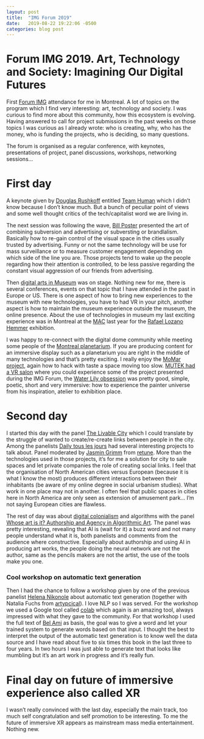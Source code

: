 ```yaml
---
layout: post
title:  "IMG Forum 2019"
date:   2019-08-22 19:22:06 -0500
categories: blog post
---
```


# Forum IMG 2019. Art, Technology and Society: Imagining Our Digital Futures
First [Forum IMG][IMGForum-link] attendance for me in Montreal. A lot of topics on the program which I find very interesting: art, technology  and society. I was curious to find more about this community, how this ecosystem is evolving. Having answered to call for project submissions in the past weeks on those topics I was curious as I already wrote: who is creating, why, who has the money, who is funding the projects, who is deciding, so many questions.

The forum is organised as a regular conference, with keynotes, presentations of project, panel discussions, workshops, networking sessions…

# First day
A keynote given by [Douglas Rushkoff][DouglasRushkoff-link] entitled [Team Human][TeamHuman-link] which I didn’t know because I don’t know much. But a bunch of peculiar point of views and some well thought critics of the tech/capitalist word we are living in.

The next session was following the wave, [Bill Poster][BillPoster-link] presented the art of combining subversion and advertising or subversting or brandlalism. Basically how to re-gain control of the visual space in the cities usually trusted by advertising. Funny or not the same technology will be use for mass surveillance or to measure customer engagement depending on which side of the line you are.  Those projects tend to wake up the people regarding how their attention is controlled, to be less passive regarding the constant visual aggression of our friends from advertising.

Then [digital arts in Museum][DigitalArtMuseum_link] was on stage. Nothing new for me, there is several conferences, events on that topic that I have attended in the past in Europe or US. There is one aspect of how to bring new experiences to the museum with new technologies, you have to had VR in your pitch, another aspect is how to maintain the museum experience outside the museum, the online presence. About the use of technologies in museum my last exciting experience was in Montreal at the [MAC][MAC-link] last year for the [Rafael Lozano Hemmer][DigitalPoetry-link] exhibition.

I was happy to re-connect with the digital dome community while meeting some people of the [Montreal planetarium][MontrealPlanetarium-link]. If you are producing content for an immersive display such as a planetarium you are right in the middle of many technologies and that’s pretty exciting. I really enjoy the [MoMar project][MoMAR-link], again how to hack with taste a space moving too slow. [MUTEK had a VR salon][MUTEKVRSalon-link] where you could experience some of the project presented during the IMG Forum, the [Water Lily obsession][lucidrealities-link] was pretty good, simple, poetic, short and very immersive: how to experience the painter universe from his inspiration, atelier to exhibition place.

# Second day

I started this day with the panel [The Livable City][PanelLivableCity-link] which I could translate by the struggle of wanted to create/re-create links between people in the city. Among the panelists [Daily tous les jours][dailytouslesjours-link] had several interesting projects to talk about. Panel moderated by [Jasmin Grimm][jassmingrimm-link] from [retune][retune-link]. More than the technologies used in those projects, it’s for me a solution for city to sale spaces and let private companies the role of creating social links. I feel that the organisation of North American cities versus European (because it is what I know the most) produces different interactions between their inhabitants (be aware of my online degree in social urbanism  studies). What work in one place may not in another. I often feel that public spaces in cities here in North America are only seen as extension of amusement park... I’m not saying European cities are flawless.

The rest of day was about [digital colonialism][digitalcolonialism-link] and algorithms with the panel [Whose art is it? Authorship and Agency in Algorithmic Art][whoartisit-link]. The panel was pretty interesting, revealing that AI is (wait for it) a buzz word and not many people understand what it is, both panelists and comments from the audience where constructive. Especially about authorship and using AI in producing art works, the people doing the neural network are not the author, same as the pencils makers are not the artist, the use of the tools make you one.

### Cool workshop on automatic text generation
Then I had the chance to follow a workshop given by one of the previous panelist [Helena Nikonole][nikonole-link] about automatic text generation (together with Natalia Fuchs from [artypcical][artypical-link]). I love NLP so I was served. For the workshop we used a Google tool called [colab][colabgoogle-link] which again is an amazing tool, always impressed with what they gave to the community. For that workshop I used the full text of [Bel Ami][BelAmi-link] as basis, the goal was to give a word and let your trained system to generate words based on that input. I thought the best to interpret the output of the automatic text generation is to know well the data source and I have read about five to six times this book in the last three to four years. In two hours I was just able to generate text that looks like mumbling but it’s an art work in progress and it’s really fun.


# Final day on future of immersive experience also called XR

I wasn’t really convinced with the last day, especially the main track, too much self congratulation and self promotion to be interesting. To me the future of immersive XR appears as mainstream mass media entertainment. Nothing new.


[IMGForum-link]:http://www.mutek.org/en/montreal/2019/mutek_img
[DouglasRushkoff-link]: https://rushkoff.com/
[TeamHuman-link]:https://teamhuman.fm
[BillPoster-link]:http://billposters.ch/
[DigitalArtMuseum_link]:http://www.mutek.org/en/montreal/2019/events/1688-case-studies-innovation-and-digital-art-in-museums
[DigitalPoetry-link]:http://mrbonsoir.blogspot.com/2018/06/digital-poetry.html
[MAC-link]:https://macm.org/
[MontrealPlanetarium-link]:http://espacepourlavie.ca/planetarium
[MoMAR-link]:http://momar.gallery/
[MUTEKVRSalon-link]:http://www.mutek.org/en/montreal/2019/exhibitions/vr-works
[lucidrealities-link]:http://lucidrealities.studio/index.php/portfolio/waterlilies/
[PanelLivableCity-link]:http://www.mutek.org/en/montreal/2019/events/1703-panel-the-livable-city
[dailytouslesjours-link]:http://www.dailytouslesjours.com/
[jassmingrimm-link]:http://jasmingrimm.com/[jassmingrimm-link]
[retune-link]:https://retune.de/
[digitalcolonialism-link]:http://www.mutek.org/en/montreal/2019/events/1697-keynote-algorithmic-colonialism
[whoartisit-link]:http://www.mutek.org/en/montreal/2019/events/1698-panel-whose-art-is-it-authorship-and-agency-in-algorithmic-art
[nikonole-link]:http://nikonole.com/
[colabgoogle-link]:https://colab.research.google.com/notebooks/welcome.ipynb
[artypical-link]:http://www.artypical.com/
[BelAmi-link]:https://en.wikipedia.org/wiki/Bel-Ami
